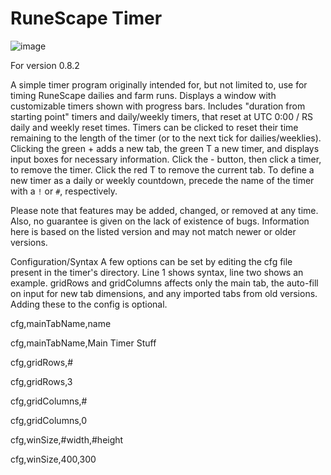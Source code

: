 RuneScape Timer
========

![image](https://cloud.githubusercontent.com/assets/2666891/8512872/436d4bbc-230b-11e5-9900-aa71b9c9465f.png)

For version 0.8.2

A simple timer program originally intended for, but not limited to, use for timing RuneScape dailies and farm runs. Displays a window with customizable timers shown with progress bars. Includes "duration from starting point" timers and daily/weekly timers, that reset at UTC 0:00 / RS daily and weekly reset times. Timers can be clicked to reset their time remaining to the length of the timer (or to the next tick for dailies/weeklies). Clicking the green + adds a new tab, the green T a new timer, and displays input boxes for necessary information. Click the - button, then click a timer, to remove the timer. Click the red T to remove the current tab. To define a new timer as a daily or weekly countdown, precede the name of the timer with a `!` or `#`, respectively.


Please note that features may be added, changed, or removed at any time. Also, no guarantee is given on the lack of existence of bugs. Information here is based on the listed version and may not match newer or older versions.


Configuration/Syntax
A few options can be set by editing the cfg file present in the timer's directory. Line 1 shows syntax, line two shows an example. gridRows and gridColumns affects only the main tab, the auto-fill on input for new tab dimensions, and any imported tabs from old versions. Adding these to the config is optional.



cfg,mainTabName,name

cfg,mainTabName,Main Timer Stuff



cfg,gridRows,#

cfg,gridRows,3



cfg,gridColumns,#

cfg,gridColumns,0



cfg,winSize,#width,#height

cfg,winSize,400,300

